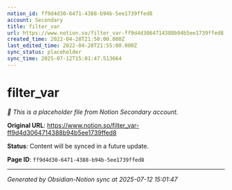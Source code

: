 ```yaml
---
notion_id: ff9d4d30-6471-4388-b94b-5ee1739ffed8
account: Secondary
title: filter_var
url: https://www.notion.so/filter_var-ff9d4d3064714388b94b5ee1739ffed8
created_time: 2022-04-28T21:50:00.000Z
last_edited_time: 2022-04-28T21:55:00.000Z
sync_status: placeholder
sync_time: 2025-07-12T15:01:47.513664
---
```


# filter_var

*🔄 This is a placeholder file from Notion Secondary account.*

**Original URL**: https://www.notion.so/filter_var-ff9d4d3064714388b94b5ee1739ffed8

**Status**: Content will be synced in a future update.

**Page ID**: `ff9d4d30-6471-4388-b94b-5ee1739ffed8`

---

*Generated by Obsidian-Notion sync at 2025-07-12 15:01:47*
